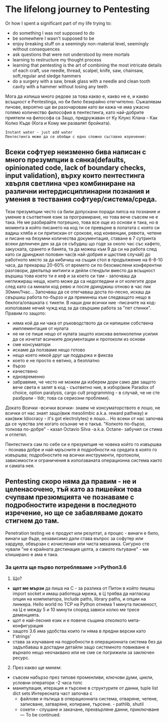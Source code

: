 # The lifelong journey to Pentesting
Or how I spent a significant part of my life trying to:
- do something I was not supposed to do
- be somewhere I wasn't supposed to be
- enjoy breaking stuff on a seemingly non-material level, seemingly without consequences
- ask questions that were not understood by mere mortals
- learning to restructure my thought process
- learning that pentesting is the art of combining the most intricate details of each craft, use needle, thread, scalpel, knife, saw, chainsaw, soft,regular and sledge hammers
- do a surgery with a saw, break glass with a needle and clean tooth cavity with a hammer without losing any teeth

Мога да изпиша много редове за това какво е, какво не е, и какво всъщност е Pentestinga, но би било безкрайно отегчително.
Съжалявам пичове, вероятно ще ви разочаровам като ви кажа че има ужасно голямо количество философия в пентестинга, като най-добрите приятели на философа са Защо, придружаван от Ку Клукс Клана - Как Колко Къде (Кога и Кому ми развалят бройката).

    Instant water - just add water
    Пентестинга може да се обобщи с едно сложно съставно изречение:

## Всеки софтуер неизменно бива написан с много презумпции в сянка(defaults, opinionated code, lack of boundary checks, input validation), върху които пентестинга хвърля светлина чрез комбиниране на различни интердисциплинарни познания и умения в тествания софтуер/система/среда.

Тези презумпции често са били допускани поради липса на познание и умение в съответния език за програмиране, но това вече съвсем не е така.
Не ме разбирайте погрешно, това все още из основи е така, но в момента в който писането на код ти се превърне в лопатата с която си вадиш хляба и си притискан от срокове, код конвенции, ревюта, четене и писане на безумни количества документация, ставане в 7 сутринта всеки делничен ден за да се събудиш що годе за около час със кафето, закуската, срането и банята, та да можеш към 9 да си на работа след като си дринджил половин час(в най-добрия и щастлив случай) до работното място за да кибичиш на същия стол в продължение на 6-8-10 часа, да прекараш 20-60% от времето си по безсмислени конферентни разговори, двелъпър митинги и дейли стендъпи вместо да всъщност вършиш това което ти е кеф и за което си там - започваш да неглижираш неща, които може да са недогледани и от колегите дори след като са минали код ревю и после дринджиш отново в час пик 30мин/1час…
Започваш да се отегчаваш доста по-лесно, искаш да свършиш работа по-бързо и да преминеш към следващото нещо в беклога/опашката с тикети.
В наши дни всички ние -писачите на код- използваме нечий чужд код за да свършим работа за "пет стинки".
Правим го защото:
- няма кой да ни чака от ръководството да си напишем собствена имплементация от нулата
- не ни се пише нещо от нулата защото изисква великолепни усилия да се изчетат всичките документации и протоколи из основи
- сме консуматори
- искаме да ползваме нещо готово
- нещо което някой друг ще поддържа и фиксва
- което е не просто е евтино, а безплатно
- бързо
- качествено
- едновременно
- забравяме, че често не можем да изберем дори само две защото вече света е залят в код - съответно ние, в избор(виж Paradox of choice, option paralysis, cargo cult programming - в случай, че не сте разбрали - tldr; това са сериозни проблеми). 

Докато Всички -всички всички- знаем че консуматорството е лошо, не всички от нас знаят защо(виж mesolimbic a.k.a. reward pathway) и как(виж Idiocracy - it's got electrolytes) е лошо... 
Но всеки от нас започва да се чувства зле когато осъзнае че е такъв. 
"Колкото по-бързо, толкова по-добре" - казал Octavio Silva -a.k.a. Octane-  забучил си стима и отлетял.

Пентестинга сам по себе си е презумпция че човека който го извършва - познава добре и най-мръсните ѝ подробности на средата в която го извършва; подробностите на всички инструменти, протоколи, зависимости и ограничения в използваната операционна система както и самата нея.

## Pentesting скоро няма да правим - не и целенасочено, тъй като аз пишейки това счупвам презюмцията че познаваме с подробностите изредени в последното изречение, но ще се забавляваме докато стигнем до там.
Penetration testing не е продукт или резултат, а процес - винаги е било, винаги ще бъде, независимо дали става въпрос за софутер или хардуер, обвързан с изчисления или чиста механика. Сигурно сте чували "не е крайната дестинация целта, а самото пътуване" - ми клиширано е ама е така.

### За целта ще първо потребляваме >=Python3.6 
1. Що?
- __щот ме мързи__ да пиша на С - за разлика от Питон в който пишеш import socket и имаш работеща мрежа, в Ц трябва да нагласиш опции на компилатора, include paths, library paths, и опции на линкера. Hello world по TCP на Python отнема 1 минута писменост, на Ц е между 5 и 10 минути според зависи колко ме тресе деменцията.
- щот е най-лесния език и е повече същина отколкото мета-конфигурация
- защото 3.6 има удобства които ги няма в предни версии като f'strings'
- става за изучаване на подробности в операционната система без да задълбаваш в достадни детайли защо системното повикване е върнало нещо неочаквано или не сме се погрижили за заключен ресурс.

2. През какво ще минем:
- съвсем набързо през типове променливи, ключови думи, цикли, условни оператори -2 часа топс
- манипулация, итерация и търсене в структурите от данни, tuple list dict sets 
	Интересната част започва с
	- файлове и пътища в операционната система, отваряне, четене, записване, затваряне, копиране, търсене. - pathlib, shutil
	- сокети - слушане и закачане, прехвърляне данни, приключване
—
To be continued. 